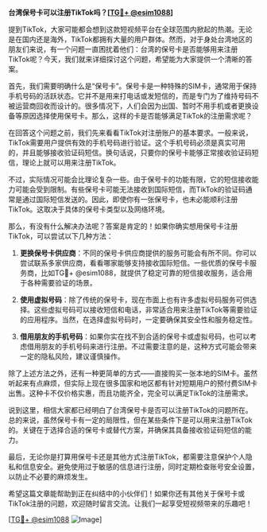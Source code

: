 **台湾保号卡可以注册TikTok吗？[[TG💪+ @esim1088](https://t.me/s/esim1088)]**

提到TikTok，大家可能都会想到这款短视频平台在全球范围内掀起的热潮。无论是在国内还是海外，TikTok都拥有大量的用户群体。然而，对于身处台湾地区的朋友们来说，有一个问题一直困扰着他们：台湾的保号卡是否能够用来注册TikTok呢？今天，我们就来详细探讨这个问题，希望能为大家提供一个清晰的答案。

首先，我们需要明确什么是“保号卡”。保号卡是一种特殊的SIM卡，通常用于保持手机号码的活跃状态。它并不是用来打电话或发短信的，而是专门为了维持号码不被运营商回收而设计的。很多情况下，人们会因为出国、暂时不用手机或者更换设备等原因选择使用保号卡。那么，这样的卡是否能够满足TikTok的注册需求呢？

在回答这个问题之前，我们先来看看TikTok对注册账户的基本要求。一般来说，TikTok需要用户提供有效的手机号码进行验证。这个手机号码必须是真实可用的，并且能够接收验证码短信。换句话说，只要你的保号卡能够正常接收验证码短信，理论上就可以用来注册TikTok。

不过，实际情况可能会比理论复杂一些。由于保号卡的功能有限，它的短信接收能力可能会受到限制。有些保号卡可能无法接收到国际短信，而TikTok的验证码通常是通过国际短信发送的。因此，即使你有一张保号卡，也未必能顺利注册TikTok。这取决于具体的保号卡类型以及网络环境。

那么，有没有什么解决办法呢？答案是肯定的！如果你确实想用保号卡注册TikTok，可以尝试以下几种方法：

1. **更换保号卡供应商**：不同的保号卡供应商提供的服务可能会有所不同。你可以尝试联系多家供应商，看看哪家能够支持接收国际短信。一些优质的保号卡服务商，比如TG💪+ @esim1088，就提供了稳定可靠的短信接收服务，适合用于各种需要验证的场景。

2. **使用虚拟号码**：除了传统的保号卡，现在市面上也有许多虚拟号码服务可供选择。这些虚拟号码可以接收短信和电话，非常适合用来注册TikTok等需要验证的应用程序。当然，在选择虚拟号码时，一定要确保其安全性和服务稳定性。

3. **借用朋友的手机号码**：如果你实在找不到合适的保号卡或虚拟号码，也可以考虑借用朋友的手机号码来进行注册。不过需要注意的是，这种方式可能会带来一定的隐私风险，建议谨慎操作。

除了上述方法之外，还有一种更简单的方式——直接购买一张本地的SIM卡。虽然听起来有点麻烦，但实际上现在很多国家和地区都有针对短期用户的预付费SIM卡出售。这种卡不仅价格实惠，而且功能齐全，完全可以满足TikTok的注册需求。

说到这里，相信大家都已经明白了台湾保号卡是否可以注册TikTok的问题所在。总的来说，虽然保号卡有一定的局限性，但在某些条件下是可以用来注册TikTok的。关键在于选择合适的保号卡或替代方案，并确保其具备接收验证码短信的能力。

最后，无论你是打算用保号卡还是其他方式注册TikTok，都需要注意保护个人隐私和信息安全。避免使用过于敏感的信息进行注册，同时定期检查账号安全设置，以防止不必要的麻烦发生。

希望这篇文章能帮助到正在纠结中的小伙伴们！如果你还有其他关于保号卡或TikTok注册的问题，欢迎随时留言交流。让我们一起享受短视频带来的乐趣吧！

[[TG💪+ @esim1088](https://t.me/s/esim1088) ![Image](https://i.postimg.cc/4NQfJmqS/Snipaste-2025-05-13-00-14-12.png)]